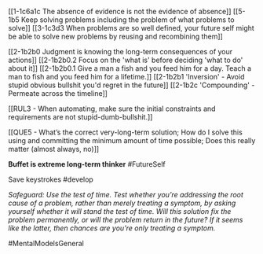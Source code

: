 [[1-1c6a1c The absence of evidence is not the evidence of absence]]
[[5-1b5 Keep solving problems including the problem of what problems to solve]]
[[3-1c3d3 When problems are so well defined, your future self might be able to solve new problems by reusing and recombining them]]

[[2-1b2b0 Judgment is knowing the long-term consequences of your actions]]
[[2-1b2b0.2 Focus on the 'what is' before deciding 'what to do' about it]]
[[2-1b2b0.1 Give a man a fish and you feed him for a day. Teach a man to fish and you feed him for a lifetime.]]
[[2-1b2b1 'Inversion' - Avoid stupid obvious bullshit you'd regret in the future]]
[[2-1b2c 'Compounding' - Permeate across the timeline]]

[[RUL3 - When automating, make sure the initial constraints and requirements are not stupid-dumb-bullshit.]]

[[QUE5 - What’s the correct very-long-term solution; How do I solve this using and committing the minimum amount of time possible; Does this really matter (almost always, no)]]

**Buffet is extreme long-term thinker**
#FutureSelf 

Save keystrokes
#develop 

*Safeguard: Use the test of time. Test whether you’re addressing the root cause of a problem, rather than merely treating a symptom, by asking yourself whether it will stand the test of time. Will this solution fix the problem permanently, or will the problem return in the future? If it seems like the latter, then chances are you’re only treating a symptom.*

#MentalModelsGeneral 
